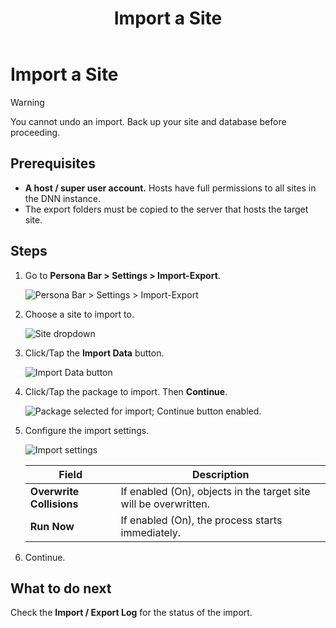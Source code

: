﻿---
uid: import-site
locale: en
title: Import a Site
dnnversion: 09.02.00
related-topics: export-site,transfer-an-export-package
---

# Import a Site

> [!Warning]
> You cannot undo an import. Back up your site and database before proceeding.

## Prerequisites

*   **A host / super user account.** Hosts have full permissions to all sites in the DNN instance.
*   The export folders must be copied to the server that hosts the target site.

## Steps

1.  Go to **Persona Bar \> Settings \> Import-Export**.
    
    ![Persona Bar > Settings > Import-Export](/images/scr-pbar-host-Settings-E91.png)
    
2.  Choose a site to import to.
    
      
    
    ![Site dropdown](/images/scr-Settings-ImportExport-ChooseSite-E91.png)
    
      
    
3.  Click/Tap the **Import Data** button.
    
      
    
    ![Import Data button](/images/scr-Settings-ImportExport-ImportData-button-E91.png)
    
      
    
4.  Click/Tap the package to import. Then **Continue**.
    
      
    
    ![Package selected for import; Continue button enabled.](/images/scr-Settings-ImportExport-select-package-to-import-E91.png)
    
      
    
5.  Configure the import settings.
    
      
    
    ![Import settings](/images/scr-Settings-ImportExport-ImportData-E91.png)
    
      
    
    |**Field**|**Description**|
    |---|---|
    |<strong>Overwrite Collisions</strong>|If enabled (On), objects in the target site will be overwritten.|
    |<strong>Run Now</strong>|If enabled (On), the process starts immediately.|
    
6.  Continue.

## What to do next

Check the **Import / Export Log** for the status of the import.
